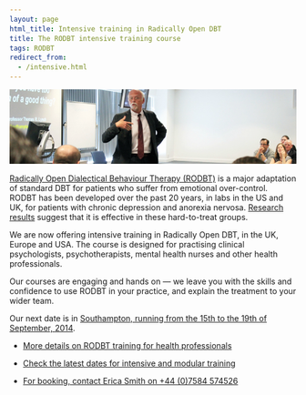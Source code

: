 ```yaml
---
layout: page
html_title: Intensive training in Radically Open DBT
title: The RODBT intensive training course
tags: RODBT
redirect_from:
  - /intensive.html
---
```



![](/images/presentation.png)

[Radically Open Dialectical Behaviour Therapy (RODBT)](/about/) is a major adaptation of standard DBT for patients who suffer from emotional over-control. RODBT has been developed over the past 20 years, in labs in the US and UK, for patients with chronic depression and anorexia nervosa. [Research results](http://www.southampton.ac.uk/psychology/research/groups/emotion_and_personality_bio_behavioural_laboratory.page) suggest that it is effective in these hard-to-treat groups.

We are now offering intensive training in Radically Open DBT, in the UK, Europe and USA. The course is designed for practising clinical psychologists, psychotherapists, mental health nurses and other health professionals.

Our courses are engaging and hands on — we leave you with the skills and confidence to use RODBT in your practice, and explain the treatment to your wider team.

Our next date is in [Southampton, running from the 15th to the 19th of September, 2014](/events/2014-september-intensive.html).


- [More details on RODBT training for health professionals](/professionals/)

- [Check the latest dates for intensive and modular training](/training/)

- [For booking, contact Erica Smith on +44 (0)7584 574526](/contact/)









